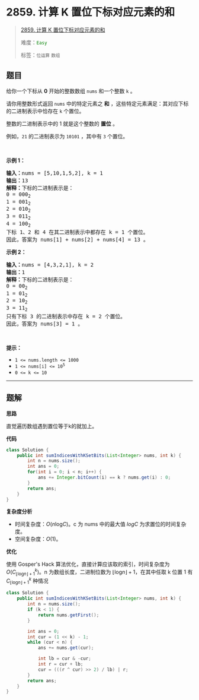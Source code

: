 # 2859. 计算 K 置位下标对应元素的和

> [2859. 计算 K 置位下标对应元素的和](https://leetcode.cn/problems/sum-of-values-at-indices-with-k-set-bits/)
>
> 难度：<font color=green>`Easy`</font>
>
> 标签：`位运算` `数组`

## 题目

<p>给你一个下标从 <strong>0</strong> 开始的整数数组 <code>nums</code> 和一个整数 <code>k</code> 。</p>

<p>请你用整数形式返回 <code>nums</code> 中的特定元素之 <strong>和</strong> ，这些特定元素满足：其对应下标的二进制表示中恰存在 <code>k</code> 个置位。</p>

<p>整数的二进制表示中的 1 就是这个整数的 <strong>置位</strong> 。</p>

<p>例如，<code>21</code> 的二进制表示为 <code>10101</code> ，其中有 <code>3</code> 个置位。</p>

<p>&nbsp;</p>

<p><strong class="example">示例 1：</strong></p>

<pre>
<strong>输入：</strong>nums = [5,10,1,5,2], k = 1
<strong>输出：</strong>13
<strong>解释：</strong>下标的二进制表示是： 
0 = 000<sub>2</sub>
1 = 001<sub>2</sub>
2 = 010<sub>2</sub>
3 = 011<sub>2</sub>
4 = 100<sub>2 
</sub>下标 1、2 和 4 在其二进制表示中都存在 k = 1 个置位。
因此，答案为 nums[1] + nums[2] + nums[4] = 13 。</pre>

<p><strong class="example">示例 2：</strong></p>

<pre>
<strong>输入：</strong>nums = [4,3,2,1], k = 2
<strong>输出：</strong>1
<strong>解释：</strong>下标的二进制表示是： 
0 = 00<sub>2</sub>
1 = 01<sub>2</sub>
2 = 10<sub>2</sub>
3 = 11<sub>2
</sub>只有下标 3 的二进制表示中存在 k = 2 个置位。
因此，答案为 nums[3] = 1 。
</pre>

<p>&nbsp;</p>

<p><strong>提示：</strong></p>

<ul>
	<li><code>1 &lt;= nums.length &lt;= 1000</code></li>
	<li><code>1 &lt;= nums[i] &lt;= 10<sup>5</sup></code></li>
	<li><code>0 &lt;= k &lt;= 10</code></li>
</ul>


--------------------

## 题解

**思路**

直觉遍历数组遇到置位等于k的就加上。

**代码**

```java
class Solution {
    public int sumIndicesWithKSetBits(List<Integer> nums, int k) {
        int n = nums.size();
        int ans = 0;
        for(int i = 0; i < n; i++) {
            ans += Integer.bitCount(i) == k ? nums.get(i) : 0;
        }
        return ans;
    }
}
```

**复杂度分析**

- 时间复杂度：$O(n\log_{}{C})$。c 为 nums 中的最大值 $log_{}{C}$ 为求置位的时间复杂度。
- 空间复杂度：$O(1)$​。



**优化**

使用 Gosper's Hack 算法优化，直接计算应该取的索引，时间复杂度为 $O(C_{\left \lfloor \log_{}{n}  \right \rfloor +1}^{k} )$。n 为数组长度，二进制位数为 $\left \lfloor \log_{}{n}  \right \rfloor +1$，在其中任取 k 位置 1 有 $C_{\left \lfloor \log_{}{n}  \right \rfloor +1}^{k}$ 种情况

```java
class Solution {
    public int sumIndicesWithKSetBits(List<Integer> nums, int k) {
        int n = nums.size();
        if (k < 1) {
            return nums.getFirst();
        }

        int ans = 0;
        int cur = (1 << k) - 1;
        while (cur < n) {
            ans += nums.get(cur);

            int lb = cur & -cur;
            int r = cur + lb;
            cur = (((r ^ cur) >> 2) / lb) | r;
        }
        return ans;
    }
}
```

